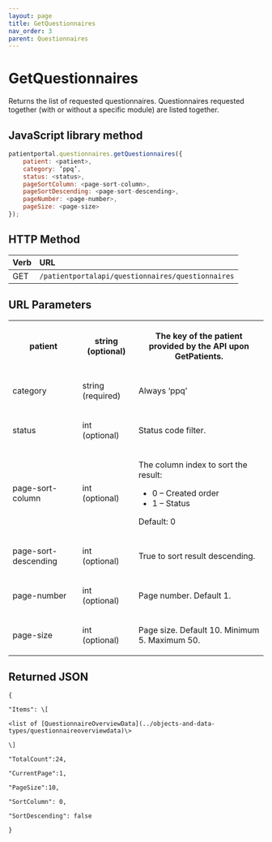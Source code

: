 ```yaml
---
layout: page
title: GetQuestionnaires
nav_order: 3
parent: Questionnaires
---
```


# GetQuestionnaires

Returns the list of requested questionnaires. Questionnaires requested together (with or without a specific module) are listed together.

## JavaScript library method

```javascript
patientportal.questionnaires.getQuestionnaires({
    patient: <patient>,
    category: ‘ppq’,
    status: <status>,
    pageSortColumn: <page-sort-column>,
    pageSortDescending: <page-sort-descending>,
    pageNumber: <page-number>,
    pageSize: <page-size>
});
```

## HTTP Method

| Verb | URL                                               |
|:-----|:--------------------------------------------------|
| GET | `/patientportalapi/questionnaires/questionnaires` |

## URL Parameters

<table><tbody><tr><th><p>patient</p></th><th><p>string (optional)</p></th><th><p>The key of the patient provided by the API upon GetPatients.</p></th></tr><tr><td><p>category</p></td><td><p>string (required)</p></td><td><p>Always ‘ppq’</p></td></tr><tr><td><p>status</p></td><td><p>int (optional)</p></td><td><p>Status code filter.</p></td></tr><tr><td><p>page-sort-column</p></td><td><p>int (optional)</p></td><td><p>The column index to sort the result:</p><ul><li>0 – Created order</li><li>1 – Status</li></ul><p>Default: 0</p></td></tr><tr><td><p>page-sort-descending</p></td><td><p>int (optional)</p></td><td><p>True to sort result descending.</p></td></tr><tr><td><p>page-number</p></td><td><p>int (optional)</p></td><td><p>Page number. Default 1.</p></td></tr><tr><td><p>page-size</p></td><td><p>int (optional)</p></td><td><p>Page size. Default 10. Minimum 5. Maximum 50.</p></td></tr></tbody></table>

## Returned JSON

```
{

"Items": \[

<list of [QuestionnaireOverviewData](../objects-and-data-types/questionnaireoverviewdata)\>

\]

"TotalCount":24,

"CurrentPage":1,

"PageSize":10,

"SortColumn": 0,

"SortDescending": false

}
```
